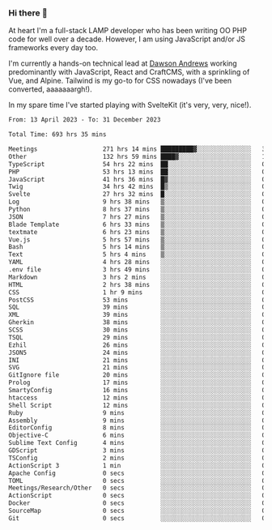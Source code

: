 ### Hi there 👋

<!--
**JamesNock/JamesNock** is a ✨ _special_ ✨ repository because its `README.md` (this file) appears on your GitHub profile.

Here are some ideas to get you started:

- 🔭 I’m currently working on ...
- 🌱 I’m currently learning ...
- 👯 I’m looking to collaborate on ...
- 🤔 I’m looking for help with ...
- 💬 Ask me about ...
- 📫 How to reach me: ...
- 😄 Pronouns: ...
- ⚡ Fun fact: ...
-->
At heart I'm a full-stack LAMP developer who has been writing OO PHP code for well over a decade. However, I am using JavaScript and/or JS frameworks every day too.

I'm currently a hands-on technical lead at [Dawson Andrews](https://www.dawsonandrews.com/) working predominantly with JavaScript, React and CraftCMS, with a sprinkling of Vue, and Alpine. Tailwind is my go-to for CSS nowadays (I've been converted, aaaaaaargh!).

In my spare time I've started playing with SvelteKit (it's very, very, nice!).

<!--START_SECTION:waka-->

```txt
From: 13 April 2023 - To: 31 December 2023

Total Time: 693 hrs 35 mins

Meetings                  271 hrs 14 mins █████████▓░░░░░░░░░░░░░░░   39.12 %
Other                     132 hrs 59 mins ████▓░░░░░░░░░░░░░░░░░░░░   19.18 %
TypeScript                54 hrs 22 mins  ██░░░░░░░░░░░░░░░░░░░░░░░   07.84 %
PHP                       53 hrs 13 mins  ██░░░░░░░░░░░░░░░░░░░░░░░   07.68 %
JavaScript                41 hrs 36 mins  █▓░░░░░░░░░░░░░░░░░░░░░░░   06.00 %
Twig                      34 hrs 42 mins  █▒░░░░░░░░░░░░░░░░░░░░░░░   05.01 %
Svelte                    27 hrs 32 mins  █░░░░░░░░░░░░░░░░░░░░░░░░   03.97 %
Log                       9 hrs 38 mins   ▒░░░░░░░░░░░░░░░░░░░░░░░░   01.39 %
Python                    8 hrs 37 mins   ▒░░░░░░░░░░░░░░░░░░░░░░░░   01.24 %
JSON                      7 hrs 27 mins   ▒░░░░░░░░░░░░░░░░░░░░░░░░   01.08 %
Blade Template            6 hrs 33 mins   ▒░░░░░░░░░░░░░░░░░░░░░░░░   00.95 %
textmate                  6 hrs 23 mins   ▒░░░░░░░░░░░░░░░░░░░░░░░░   00.92 %
Vue.js                    5 hrs 57 mins   ▒░░░░░░░░░░░░░░░░░░░░░░░░   00.86 %
Bash                      5 hrs 14 mins   ▒░░░░░░░░░░░░░░░░░░░░░░░░   00.76 %
Text                      5 hrs 4 mins    ▒░░░░░░░░░░░░░░░░░░░░░░░░   00.73 %
YAML                      4 hrs 28 mins   ░░░░░░░░░░░░░░░░░░░░░░░░░   00.64 %
.env file                 3 hrs 49 mins   ░░░░░░░░░░░░░░░░░░░░░░░░░   00.55 %
Markdown                  3 hrs 2 mins    ░░░░░░░░░░░░░░░░░░░░░░░░░   00.44 %
HTML                      2 hrs 38 mins   ░░░░░░░░░░░░░░░░░░░░░░░░░   00.38 %
CSS                       1 hr 9 mins     ░░░░░░░░░░░░░░░░░░░░░░░░░   00.17 %
PostCSS                   53 mins         ░░░░░░░░░░░░░░░░░░░░░░░░░   00.13 %
SQL                       39 mins         ░░░░░░░░░░░░░░░░░░░░░░░░░   00.10 %
XML                       39 mins         ░░░░░░░░░░░░░░░░░░░░░░░░░   00.09 %
Gherkin                   38 mins         ░░░░░░░░░░░░░░░░░░░░░░░░░   00.09 %
SCSS                      30 mins         ░░░░░░░░░░░░░░░░░░░░░░░░░   00.07 %
TSQL                      29 mins         ░░░░░░░░░░░░░░░░░░░░░░░░░   00.07 %
Ezhil                     26 mins         ░░░░░░░░░░░░░░░░░░░░░░░░░   00.06 %
JSON5                     24 mins         ░░░░░░░░░░░░░░░░░░░░░░░░░   00.06 %
INI                       21 mins         ░░░░░░░░░░░░░░░░░░░░░░░░░   00.05 %
SVG                       21 mins         ░░░░░░░░░░░░░░░░░░░░░░░░░   00.05 %
GitIgnore file            20 mins         ░░░░░░░░░░░░░░░░░░░░░░░░░   00.05 %
Prolog                    17 mins         ░░░░░░░░░░░░░░░░░░░░░░░░░   00.04 %
SmartyConfig              16 mins         ░░░░░░░░░░░░░░░░░░░░░░░░░   00.04 %
htaccess                  12 mins         ░░░░░░░░░░░░░░░░░░░░░░░░░   00.03 %
Shell Script              12 mins         ░░░░░░░░░░░░░░░░░░░░░░░░░   00.03 %
Ruby                      9 mins          ░░░░░░░░░░░░░░░░░░░░░░░░░   00.02 %
Assembly                  9 mins          ░░░░░░░░░░░░░░░░░░░░░░░░░   00.02 %
EditorConfig              8 mins          ░░░░░░░░░░░░░░░░░░░░░░░░░   00.02 %
Objective-C               6 mins          ░░░░░░░░░░░░░░░░░░░░░░░░░   00.02 %
Sublime Text Config       4 mins          ░░░░░░░░░░░░░░░░░░░░░░░░░   00.01 %
GDScript                  3 mins          ░░░░░░░░░░░░░░░░░░░░░░░░░   00.01 %
TSConfig                  2 mins          ░░░░░░░░░░░░░░░░░░░░░░░░░   00.01 %
ActionScript 3            1 min           ░░░░░░░░░░░░░░░░░░░░░░░░░   00.00 %
Apache Config             0 secs          ░░░░░░░░░░░░░░░░░░░░░░░░░   00.00 %
TOML                      0 secs          ░░░░░░░░░░░░░░░░░░░░░░░░░   00.00 %
Meetings/Research/Other   0 secs          ░░░░░░░░░░░░░░░░░░░░░░░░░   00.00 %
ActionScript              0 secs          ░░░░░░░░░░░░░░░░░░░░░░░░░   00.00 %
Docker                    0 secs          ░░░░░░░░░░░░░░░░░░░░░░░░░   00.00 %
SourceMap                 0 secs          ░░░░░░░░░░░░░░░░░░░░░░░░░   00.00 %
Git                       0 secs          ░░░░░░░░░░░░░░░░░░░░░░░░░   00.00 %
```

<!--END_SECTION:waka-->
